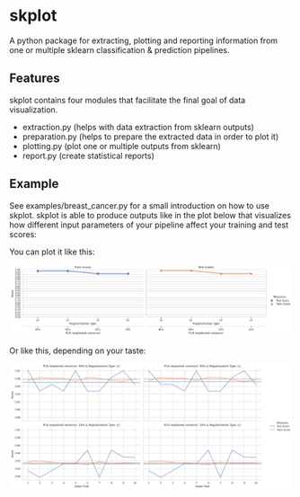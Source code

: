 # skplot

A python package for extracting, plotting and reporting information from one or multiple sklearn classification & prediction pipelines.

## Features

skplot contains four modules that facilitate the final goal of data visualization.

- extraction.py (helps with data extraction from sklearn outputs)
- preparation.py (helps to prepare the extracted data in order to plot it)
- plotting.py (plot one or multiple outputs from sklearn)
- report.py (create statistical reports)

## Example

See examples/breast_cancer.py for a small introduction on how to use skplot. skplot is able to produce outputs like in the plot below that visualizes how different
input parameters of your pipeline affect your training and test scores:

You can plot it like this:

![Example 1](/examples/breast_cancer_catplot.png)

Or like this, depending on your taste:

![Example 2](/examples/breast_cancer_lineplot.png)

